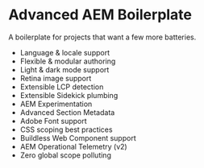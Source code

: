# Advanced AEM Boilerplate
A boilerplate for projects that want a few more batteries.

* Language & locale support
* Flexible & modular authoring
* Light & dark mode support
* Retina image support
* Extensible LCP detection
* Extensible Sidekick plumbing
* AEM Experimentation
* Advanced Section Metadata
* Adobe Font support
* CSS scoping best practices
* Buildless Web Component support
* AEM Operational Telemetry (v2)
* Zero global scope polluting
